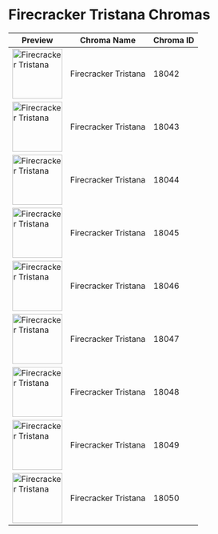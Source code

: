 # Firecracker Tristana Chromas

| Preview | Chroma Name | Chroma ID |
|---|---|---|
| <img src='https://raw.communitydragon.org/latest/plugins/rcp-be-lol-game-data/global/default/v1/champion-chroma-images/18/18042.png' alt='Firecracker Tristana' width='100'> | Firecracker Tristana | 18042 |
| <img src='https://raw.communitydragon.org/latest/plugins/rcp-be-lol-game-data/global/default/v1/champion-chroma-images/18/18043.png' alt='Firecracker Tristana' width='100'> | Firecracker Tristana | 18043 |
| <img src='https://raw.communitydragon.org/latest/plugins/rcp-be-lol-game-data/global/default/v1/champion-chroma-images/18/18044.png' alt='Firecracker Tristana' width='100'> | Firecracker Tristana | 18044 |
| <img src='https://raw.communitydragon.org/latest/plugins/rcp-be-lol-game-data/global/default/v1/champion-chroma-images/18/18045.png' alt='Firecracker Tristana' width='100'> | Firecracker Tristana | 18045 |
| <img src='https://raw.communitydragon.org/latest/plugins/rcp-be-lol-game-data/global/default/v1/champion-chroma-images/18/18046.png' alt='Firecracker Tristana' width='100'> | Firecracker Tristana | 18046 |
| <img src='https://raw.communitydragon.org/latest/plugins/rcp-be-lol-game-data/global/default/v1/champion-chroma-images/18/18047.png' alt='Firecracker Tristana' width='100'> | Firecracker Tristana | 18047 |
| <img src='https://raw.communitydragon.org/latest/plugins/rcp-be-lol-game-data/global/default/v1/champion-chroma-images/18/18048.png' alt='Firecracker Tristana' width='100'> | Firecracker Tristana | 18048 |
| <img src='https://raw.communitydragon.org/latest/plugins/rcp-be-lol-game-data/global/default/v1/champion-chroma-images/18/18049.png' alt='Firecracker Tristana' width='100'> | Firecracker Tristana | 18049 |
| <img src='https://raw.communitydragon.org/latest/plugins/rcp-be-lol-game-data/global/default/v1/champion-chroma-images/18/18050.png' alt='Firecracker Tristana' width='100'> | Firecracker Tristana | 18050 |
